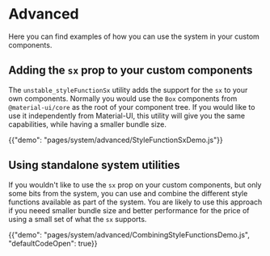 # Advanced

<p class="description">Here you can find examples of how you can use the system in your custom components.</p>

## Adding the `sx` prop to your custom components

The `unstable_styleFunctionSx` utility adds the support for the `sx` to your own components. Normally you would use the `Box` components from `@material-ui/core` as the root of your component tree. If you would like to use it independently from Material-UI, this utility will give you the same capabilities, while having a smaller bundle size.

{{"demo": "pages/system/advanced/StyleFunctionSxDemo.js"}}

## Using standalone system utilities

If you wouldn't like to use the `sx` prop on your custom components, but only some bits from the system, you can use and combine the different style functions available as part of the system. You are likely to use this approach if you neeed smaller bundle size and better performance for the price of using a small set of what the `sx` supports.

{{"demo": "pages/system/advanced/CombiningStyleFunctionsDemo.js", "defaultCodeOpen": true}}
